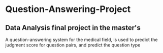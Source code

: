 # Question-Answering-Project
## Data Analysis final project in the master's

A question-answering system for the medical field, is used to predict the judgment score for question pairs, and predict the question type

